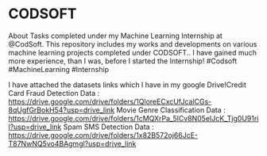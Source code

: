 # CODSOFT
About Tasks completed under my Machine Learning Internship at @CodSoft. This repository includes my works and developments on various machine learning projects completed under CODSOFT.. I have gained much more experience, than I was, before I started the Internship! #Codsoft #MachineLearning #Internship

I have attached the datasets links which I have in my google Drive!Credit Card Fraud Detection Data : https://drive.google.com/drive/folders/1QloreECxcUfJcalCGs-8qUgfGrBokH54?usp=drive_link  Movie Genre Classification Data : https://drive.google.com/drive/folders/1cMQXrPa_5lCv8N05eIJcK_Tjg0U91ril?usp=drive_link  Spam SMS Detection Data : https://drive.google.com/drive/folders/1x82B572oj66JcE-T87NwNQ5vo4BAgmgl?usp=drive_link
